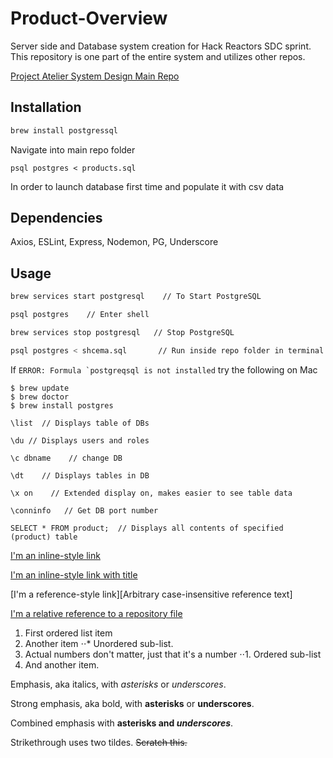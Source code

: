 # Product-Overview
Server side and Database system creation for Hack Reactors SDC sprint. This repository is one part of the entire system and utilizes other repos.

[Project Atelier System Design Main Repo](https://github.com/Project-Atelier-System-Design "Project-Atelier-System-Design")

## Installation

```bash
brew install postgressql
```
Navigate into main repo folder
```
psql postgres < products.sql 
```
In order to launch database first time and populate it with csv data

## Dependencies
Axios, ESLint, Express, Nodemon, PG, Underscore

## Usage

```bash
brew services start postgresql    // To Start PostgreSQL 

psql postgres    // Enter shell 

brew services stop postgresql   // Stop PostgreSQL

psql postgres < shcema.sql       // Run inside repo folder in terminal to create DB and tables
```

If ```ERROR: Formula `postgreqsql is not installed``` try the following on Mac

```
$ brew update
$ brew doctor
$ brew install postgres
```

```
\list  // Displays table of DBs

\du // Displays users and roles

\c dbname    // change DB

\dt    // Displays tables in DB

\x on    // Extended display on, makes easier to see table data

\conninfo   // Get DB port number 

SELECT * FROM product;  // Displays all contents of specified (product) table
```


[I'm an inline-style link](https://www.google.com)

[I'm an inline-style link with title](https://www.google.com "Google's Homepage")

[I'm a reference-style link][Arbitrary case-insensitive reference text]

[I'm a relative reference to a repository file](../blob/master/LICENSE)



1. First ordered list item
2. Another item
⋅⋅* Unordered sub-list.
1. Actual numbers don't matter, just that it's a number
⋅⋅1. Ordered sub-list
4. And another item.


Emphasis, aka italics, with *asterisks* or _underscores_.

Strong emphasis, aka bold, with **asterisks** or __underscores__.

Combined emphasis with **asterisks and _underscores_**.

Strikethrough uses two tildes. ~~Scratch this.~~
